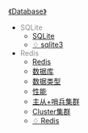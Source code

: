 [《Database》](docs/Database/index.md)

- <font color="#8f8f8f">SQLite</font>
  - [SQLite](docs/Database/SQLite/SQLite.md)
  - [♢ sqlite3](docs/Database/SQLite/^sqlite3.md)
- <font color="#8f8f8f">Redis</font>
  - [Redis](docs/Database/Redis/Redis.md)
  - [数据库](docs/Database/Redis/数据库.md)
  - [数据类型](docs/Database/Redis/数据类型.md)
  - [性能](docs/Database/Redis/性能.md)
  - [主从+哨兵集群](docs/Database/Redis/主从+哨兵集群.md)
  - [Cluster集群](docs/Database/Redis/Cluster集群.md)
  - [♢ Redis](docs/Database/Redis/^Redis.md)
